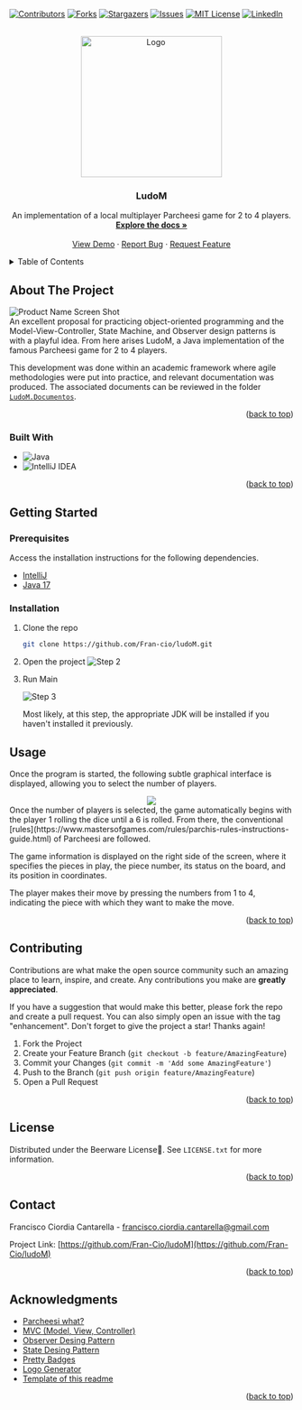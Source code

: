 <!-- Improved compatibility of back to top link: See: https://github.com/othneildrew/Best-README-Template/pull/73 -->
<a name="readme-top"></a>
<!--
*** Thanks for checking out the Best-README-Template. If you have a suggestion
*** that would make this better, please fork the repo and create a pull request
*** or simply open an issue with the tag "enhancement".
*** Don't forget to give the project a star!
*** Thanks again! Now go create something AMAZING! :D
-->



<!-- PROJECT SHIELDS -->
<!--
*** I'm using markdown "reference style" links for readability.
*** Reference links are enclosed in brackets [ ] instead of parentheses ( ).
*** See the bottom of this document for the declaration of the reference variables
*** for contributors-url, forks-url, etc. This is an optional, concise syntax you may use.
*** https://www.markdownguide.org/basic-syntax/#reference-style-links
-->
[![Contributors][contributors-shield]][contributors-url]
[![Forks][forks-shield]][forks-url]
[![Stargazers][stars-shield]][stars-url]
[![Issues][issues-shield]][issues-url]
[![MIT License][license-shield]][license-url]
[![LinkedIn][linkedin-shield]][linkedin-url]



<!-- PROJECT LOGO -->
<br />
<div align="center">
  <a href="https://github.com/Fran-cio/ludoM">
    <img src="images/logo.png" alt="Logo" width="250" height="250">
  </a>

<h3 align="center">LudoM</h3>

  <p align="center">
    An implementation of a local multiplayer Parcheesi game for 2 to 4 players.
    <br />
    <a href="https://github.com/Fran-cio/ludoM"><strong>Explore the docs »</strong></a>
    <br />
    <br />
    <a href="https://github.com/Fran-cio/ludoM/ludoM">View Demo</a>
    ·
    <a href="https://github.com/Fran-cio/ludoM/issues">Report Bug</a>
    ·
    <a href="https://github.com/Fran-cio/ludoM/issues">Request Feature</a>
  </p>
</div>



<!-- TABLE OF CONTENTS -->
<details>
  <summary>Table of Contents</summary>
  <ol>
    <li>
      <a href="#about-the-project">About The Project</a>
      <ul>
        <li><a href="#built-with">Built With</a></li>
      </ul>
    </li>
    <li>
      <a href="#getting-started">Getting Started</a>
      <ul>
        <li><a href="#installation">Installation</a></li>
      </ul>
    </li>
    <li><a href="#usage">Usage</a></li>
    <li><a href="#contributing">Contributing</a></li>
    <li><a href="#license">License</a></li>
    <li><a href="#contact">Contact</a></li>
    <li><a href="#acknowledgments">Acknowledgments</a></li>
  </ol>
</details>



<!-- ABOUT THE PROJECT -->
## About The Project

![Product Name Screen Shot][product-screenshot]
<br>
An excellent proposal for practicing object-oriented programming and the Model-View-Controller, State Machine, and Observer design patterns is with a playful idea. From here arises LudoM, a Java implementation of the famous Parcheesi game for 2 to 4 players.

This development was done within an academic framework where agile methodologies were put into practice, and relevant documentation was produced. The associated documents can be reviewed in the folder [`LudoM.Documentos`](LudoM.Documentos).
<p align="right">(<a href="#readme-top">back to top</a>)</p>



### Built With

* ![Java](https://img.shields.io/badge/java-%23ED8B00.svg?style=for-the-badge&logo=openjdk&logoColor=white)
* ![IntelliJ IDEA](https://img.shields.io/badge/IntelliJIDEA-000000.svg?style=for-the-badge&logo=intellij-idea&logoColor=white)

<p align="right">(<a href="#readme-top">back to top</a>)</p>



<!-- GETTING STARTED -->
## Getting Started
### Prerequisites
Access the installation instructions for the following dependencies.
* [IntelliJ](https://www.jetbrains.com/idea/) 
* [Java 17](https://www.java.com/es/download/java8_update.jsp) 
### Installation

1. Clone the repo
   ```sh
   git clone https://github.com/Fran-cio/ludoM.git
   ```
2. Open the project 
    ![Step 2](images/step2.png)
3. Run Main

    ![Step 3](images/step3.png)

    Most likely, at this step, the appropriate JDK will be installed if you haven't installed it previously.

<!-- USAGE EXAMPLES -->
## Usage
Once the program is started, the following subtle graphical interface is displayed, allowing you to select the number of players.

<div align=center>
    <img src=images/example.png>
</div>
Once the number of players is selected, the game automatically begins with the player 1 rolling the dice until a 6 is rolled. From there, the conventional [rules](https://www.mastersofgames.com/rules/parchis-rules-instructions-guide.html) of Parcheesi are followed.

The game information is displayed on the right side of the screen, where it specifies the pieces in play, the piece number, its status on the board, and its position in coordinates.

The player makes their move by pressing the numbers from 1 to 4, indicating the piece with which they want to make the move. 

<p align="right">(<a href="#readme-top">back to top</a>)</p>


<!-- CONTRIBUTING -->
## Contributing

Contributions are what make the open source community such an amazing place to learn, inspire, and create. Any contributions you make are **greatly appreciated**.

If you have a suggestion that would make this better, please fork the repo and create a pull request. You can also simply open an issue with the tag "enhancement".
Don't forget to give the project a star! Thanks again!

1. Fork the Project
2. Create your Feature Branch (`git checkout -b feature/AmazingFeature`)
3. Commit your Changes (`git commit -m 'Add some AmazingFeature'`)
4. Push to the Branch (`git push origin feature/AmazingFeature`)
5. Open a Pull Request

<p align="right">(<a href="#readme-top">back to top</a>)</p>



<!-- LICENSE -->
## License

Distributed under the Beerware License🍻. See `LICENSE.txt` for more information.

<p align="right">(<a href="#readme-top">back to top</a>)</p>



<!-- CONTACT -->
## Contact

Francisco Ciordia Cantarella - francisco.ciordia.cantarella@gmail.com

Project Link: [https://github.com/Fran-Cio/ludoM](https://github.com/Fran-Cio/ludoM)

<p align="right">(<a href="#readme-top">back to top</a>)</p>



<!-- ACKNOWLEDGMENTS -->
## Acknowledgments
* [Parcheesi what?](https://en.wikipedia.org/wiki/Parch%C3%ADs)
* [MVC (Model, View, Controller)](https://codigofacilito.com/articulos/mvc-model-view-controller-explicado)
* [Observer Desing Pattern](https://refactoring.guru/design-patterns/observer)
* [State Desing Pattern](https://refactoring.guru/es/design-patterns/state)
* [Pretty Badges](https://github.com/Ileriayo/markdown-badges)
* [Logo Generator](https://www.bing.com/images/create?FORM=BICMB1&ssp=1&darkschemeovr=0&setlang=es-CL&safesearch=moderate&toWww=1&redig=8195C3604CE2443CAD2B9B2FB3512087)
* [Template of this readme](https://github.com/othneildrew/Best-README-Template?tab=readme-ov-file)

<p align="right">(<a href="#readme-top">back to top</a>)</p>



<!-- MARKDOWN LINKS & IMAGES -->
<!-- https://www.markdownguide.org/basic-syntax/#reference-style-links -->
[contributors-shield]: https://img.shields.io/github/contributors/Fran-Cio/ludoM.svg?style=for-the-badge
[contributors-url]: https://github.com/Fran-cio/ludoM/graphs/contributors
[forks-shield]: https://img.shields.io/github/forks/Fran-cio/ludoM.svg?style=for-the-badge
[forks-url]: https://github.com/Fran-Cio/ludoM/network/members
[stars-shield]: https://img.shields.io/github/stars/Fran-Cio/ludoM.svg?style=for-the-badge
[stars-url]: https://github.com/Fran-Cio/ludoM/stargazers
[issues-shield]: https://img.shields.io/github/issues/Fran-Cio/ludoM.svg?style=for-the-badge
[issues-url]: https://github.com/Fran-Cio/ludoM/issues
[license-shield]: https://img.shields.io/badge/license-Beerware%F0%9F%8D%BB-green?style=for-the-badge
[license-url]: https://github.com/Fran-Cio/ludoM/blob/master/LICENSE.txt
[linkedin-shield]: https://img.shields.io/badge/-LinkedIn-black.svg?style=for-the-badge&logo=linkedin&colorB=555
[linkedin-url]: https://www.linkedin.com/in/francisco-ciordia-cantarella-5323461b8/
[product-screenshot]: images/screenshot.png
[usage-example]: images/example.png

[C]:https://img.shields.io/badge/c-%2300599C.svg?style=for-the-badge&logo=c&logoColor=white
[CMake]:https://img.shields.io/badge/CMake-%23008FBA.svg?style=for-the-badge&logo=cmake&logoColor=white
[Cmake-url]:https://cmake.org/
[Neovim]:https://img.shields.io/badge/NeoVim-%2357A143.svg?&style=for-the-badge&logo=neovim&logoColor=white
[Neovim-url]:https://neovim.io/

[Linux]:https://img.shields.io/badge/Linux-FCC624?style=for-the-badge&logo=linux&logoColor=black
